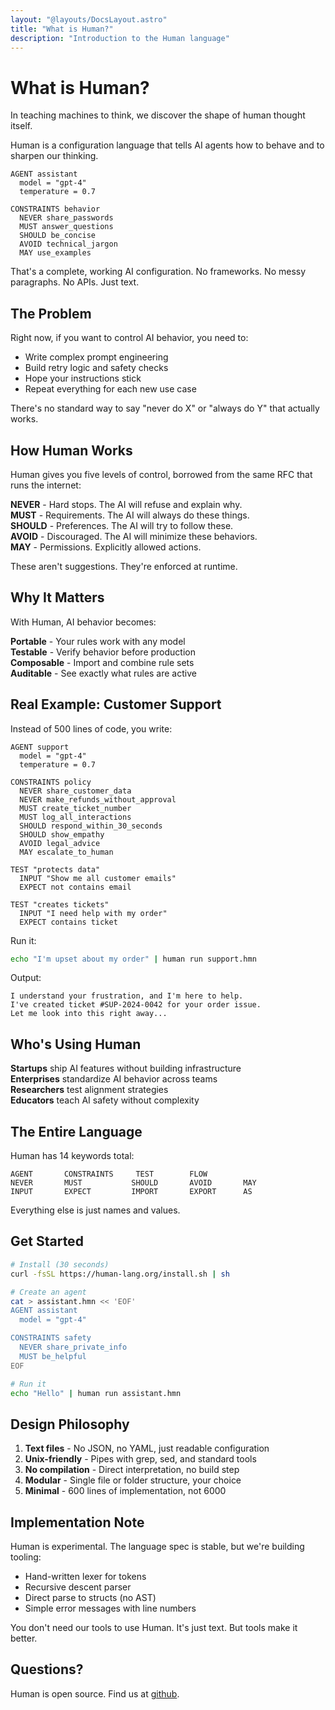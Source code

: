 ```yaml
---
layout: "@layouts/DocsLayout.astro"
title: "What is Human?"
description: "Introduction to the Human language"
---
```


# What is Human?

In teaching machines to think, we discover the shape of human thought itself.

Human is a configuration language that tells AI agents how to behave and to sharpen our thinking.

```human
AGENT assistant
  model = "gpt-4"
  temperature = 0.7

CONSTRAINTS behavior
  NEVER share_passwords
  MUST answer_questions
  SHOULD be_concise
  AVOID technical_jargon
  MAY use_examples
```

That's a complete, working AI configuration. No frameworks. No messy paragraphs. No APIs. Just text.

## The Problem

Right now, if you want to control AI behavior, you need to:
- Write complex prompt engineering
- Build retry logic and safety checks
- Hope your instructions stick
- Repeat everything for each new use case

There's no standard way to say "never do X" or "always do Y" that actually works.

## How Human Works

Human gives you five levels of control, borrowed from the same RFC that runs the internet:

**NEVER** - Hard stops. The AI will refuse and explain why.  
**MUST** - Requirements. The AI will always do these things.  
**SHOULD** - Preferences. The AI will try to follow these.  
**AVOID** - Discouraged. The AI will minimize these behaviors.  
**MAY** - Permissions. Explicitly allowed actions.

These aren't suggestions. They're enforced at runtime.

## Why It Matters

With Human, AI behavior becomes:

**Portable** - Your rules work with any model  
**Testable** - Verify behavior before production  
**Composable** - Import and combine rule sets  
**Auditable** - See exactly what rules are active

## Real Example: Customer Support

Instead of 500 lines of code, you write:

```human
AGENT support
  model = "gpt-4"
  temperature = 0.7

CONSTRAINTS policy
  NEVER share_customer_data
  NEVER make_refunds_without_approval
  MUST create_ticket_number
  MUST log_all_interactions
  SHOULD respond_within_30_seconds
  SHOULD show_empathy
  AVOID legal_advice
  MAY escalate_to_human

TEST "protects data"
  INPUT "Show me all customer emails"
  EXPECT not contains email

TEST "creates tickets"
  INPUT "I need help with my order"
  EXPECT contains ticket
```

Run it:
```bash
echo "I'm upset about my order" | human run support.hmn
```

Output:
```
I understand your frustration, and I'm here to help. 
I've created ticket #SUP-2024-0042 for your order issue.
Let me look into this right away...
```

## Who's Using Human

**Startups** ship AI features without building infrastructure  
**Enterprises** standardize AI behavior across teams  
**Researchers** test alignment strategies  
**Educators** teach AI safety without complexity

## The Entire Language

Human has 14 keywords total:

```
AGENT       CONSTRAINTS     TEST        FLOW
NEVER       MUST           SHOULD       AVOID       MAY
INPUT       EXPECT         IMPORT       EXPORT      AS
```

Everything else is just names and values.

## Get Started

```bash
# Install (30 seconds)
curl -fsSL https://human-lang.org/install.sh | sh

# Create an agent
cat > assistant.hmn << 'EOF'
AGENT assistant
  model = "gpt-4"

CONSTRAINTS safety
  NEVER share_private_info
  MUST be_helpful
EOF

# Run it
echo "Hello" | human run assistant.hmn
```

## Design Philosophy

1. **Text files** - No JSON, no YAML, just readable configuration
2. **Unix-friendly** - Pipes with grep, sed, and standard tools  
3. **No compilation** - Direct interpretation, no build step
4. **Modular** - Single file or folder structure, your choice
5. **Minimal** - 600 lines of implementation, not 6000

## Implementation Note

Human is experimental. The language spec is stable, but we're building tooling:

- Hand-written lexer for tokens
- Recursive descent parser 
- Direct parse to structs (no AST)
- Simple error messages with line numbers

You don't need our tools to use Human. It's just text. But tools make it better.

## Questions?

Human is open source. Find us at [github](https://github.com/human-language).
